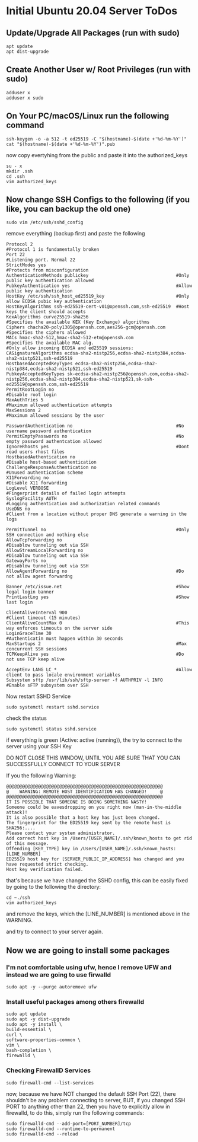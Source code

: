 # Initial Ubuntu 20.04 Server ToDos

## Update/Upgrade All Packages (run with sudo)

```
apt update
apt dist-upgrade
```

## Create Another User w/ Root Privileges (run with sudo)

```
adduser x
adduser x sudo
```

## On Your PC/macOS/Linux run the following command

```
ssh-keygen -o -a 512 -t ed25519 -C "$(hostname)-$(date +'%d-%m-%Y')"
cat "$(hostname)-$(date +'%d-%m-%Y')".pub
```

now copy evertyhing from the public and paste it into the authorized_keys

```
su - x
mkdir .ssh
cd .ssh
vim authorized_keys
```

## Now change SSH Configs to the following (if you like, you can backup the old one)

```
sudo vim /etc/ssh/sshd_config
```

remove everything (backup first) and paste the following

```
Protocol 2                                  	                #Protocol 1 is fundamentally broken
Port 22                                                         #Listening port. Normal 22
StrictModes yes                                                 #Protects from misconfiguration
AuthenticationMethods publickey                                 #Only public key authentication allowed
PubkeyAuthentication yes                                        #Allow public key authentication
HostKey /etc/ssh/ssh_host_ed25519_key                           #Only allow ECDSA pubic key authentication
HostKeyAlgorithms ssh-ed25519-cert-v01@openssh.com,ssh-ed25519  #Host keys the client should accepts
KexAlgorithms curve25519-sha256                                 #Specifies the available KEX (Key Exchange) algorithms
Ciphers chacha20-poly1305@openssh.com,aes256-gcm@openssh.com    #Specifies the ciphers allowed
MACs hmac-sha2-512,hmac-sha2-512-etm@openssh.com                #Specifies the available MAC alg.
#Only allow incoming ECDSA and ed25519 sessions:
CASignatureAlgorithms ecdsa-sha2-nistp256,ecdsa-sha2-nistp384,ecdsa-sha2-nistp521,ssh-ed25519
HostbasedAcceptedKeyTypes ecdsa-sha2-nistp256,ecdsa-sha2-nistp384,ecdsa-sha2-nistp521,ssh-ed25519
PubkeyAcceptedKeyTypes sk-ecdsa-sha2-nistp256@openssh.com,ecdsa-sha2-nistp256,ecdsa-sha2-nistp384,ecdsa-sha2-nistp521,sk-ssh-ed25519@openssh.com,ssh-ed25519
PermitRootLogin no                                              #Disable root login
MaxAuthTries 5                                                  #Maximum allowed authentication attempts
MaxSessions 2                                                   #Maximum allowed sessions by the user

PasswordAuthentication no                                       #No username password authentication
PermitEmptyPasswords no                                         #No empty password authentcation allowed
IgnoreRhosts yes                                                #Dont read users rhost files
HostbasedAuthentication no                                      #Disable host-based authentication
ChallengeResponseAuthentication no                              #Unused authentication scheme
X11Forwarding no                                                #Disable X11 forwarding
LogLevel VERBOSE                                                #Fingerprint details of failed login attempts
SyslogFacility AUTH                                             #Logging authentication and authorization related commands
UseDNS no                                                       #Client from a location without proper DNS generate a warning in the logs

PermitTunnel no                                                 #Only SSH connection and nothing else
AllowTcpForwarding no                                           #Disablow tunneling out via SSH
AllowStreamLocalForwarding no                                   #Disablow tunneling out via SSH
GatewayPorts no                                                 #Disablow tunneling out via SSH
AllowAgentForwarding no                                         #Do not allow agent forwardng

Banner /etc/issue.net                                           #Show legal login banner
PrintLastLog yes                                                #Show last login

ClientAliveInterval 900                                         #Client timeout (15 minutes)
ClientAliveCountMax 0                                           #This way enforces timeouts on the server side
LoginGraceTime 30                                               #Authenticatin must happen within 30 seconds
MaxStartups 2                                                   #Max concurrent SSH sessions
TCPKeepAlive yes                                                #Do not use TCP keep alive

AcceptEnv LANG LC_*                                             #Allow client to pass locale environment variables
Subsystem sftp /usr/lib/ssh/sftp-server -f AUTHPRIV -l INFO     #Enable sFTP subsystem over SSH
```

Now restart SSHD Service

```
sudo systemctl restart sshd.service
```

check the status

```
sudo systemctl status sshd.service
```

if everything is green (Active: active (running)), the try to connect to the server using your SSH Key

DO NOT CLOSE THIS WINDOW, UNTIL YOU ARE SURE THAT YOU CAN SUCCESSFULLY CONNECT TO YOUR SERVER

If you the following Warning:


```
@@@@@@@@@@@@@@@@@@@@@@@@@@@@@@@@@@@@@@@@@@@@@@@@@@@@@@@@@@@
@    WARNING: REMOTE HOST IDENTIFICATION HAS CHANGED!     @
@@@@@@@@@@@@@@@@@@@@@@@@@@@@@@@@@@@@@@@@@@@@@@@@@@@@@@@@@@@
IT IS POSSIBLE THAT SOMEONE IS DOING SOMETHING NASTY!
Someone could be eavesdropping on you right now (man-in-the-middle attack)!
It is also possible that a host key has just been changed.
The fingerprint for the ED25519 key sent by the remote host is
SHA256:....
Please contact your system administrator.
Add correct host key in /Users/[USER_NAME]/.ssh/known_hosts to get rid of this message.
Offending [KEY_TYPE] key in /Users/[USER_NAME]/.ssh/known_hosts:[LINE_NUMBER]
ED25519 host key for [SERVER_PUBLIC_IP_ADDRESS] has changed and you have requested strict checking.
Host key verification failed.
```

that's because we have changed the SSHD config, this can be easily fixed by going to the following the directory:


```
cd ~./ssh
vim authorized_keys
```

and remove the keys, which the [LINE_NUMBER] is mentioned above in the WARNING.

and try to connect to your server again.

## Now we are going to install some packages

### I'm not comfortable using ufw, hence I remove UFW and instead we are going to use firwalld

```
sudo apt -y --purge autoremove ufw
```

### Install useful packages among others firewalld

```
sudo apt update
sudo apt -y dist-upgrade
sudo apt -y install \
build-essential \
curl \
software-properties-common \
vim \
bash-completion \
firewalld \
```

### Checking FirewallD Services

```
sudo firewall-cmd --list-services
```

now, because we have NOT changed the default SSH Port (22), there shouldn't be any problem connecting to server, BUT, if you changed SSH PORT to anything other than 22, then you have to explicitly allow in firewalld, to do this, simply run the following commands:

```
sudo firewalld-cmd --add-port=[PORT_NUMBER]/tcp
sudo firewalld-cmd --runtime-to-permanent
sudo firewalld-cmd --reload
```
